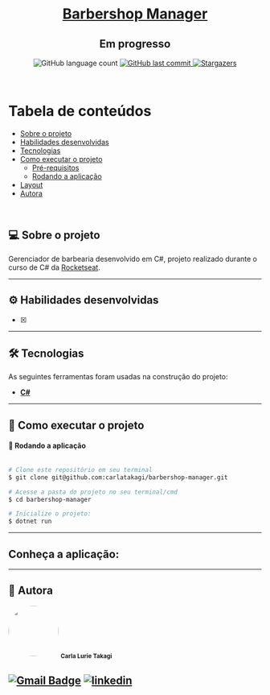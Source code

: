 <h1 align="center">
     <a href="#" alt="blog"> Barbershop Manager </a>
</h1>
<h2 align="center">
	Em progresso
</h2>

<p align="center">
  <img alt="GitHub language count" src="https://img.shields.io/github/languages/count/carlatakagi/barbershop-manager?color=%2304D361">
  
  <a href="https://github.com/carlatakagi/barbershop-manager/commits/main">
    <img alt="GitHub last commit" src="https://img.shields.io/github/last-commit/carlatakagi/barbershop-manager">
  </a>
    
  <a href="https://github.com/carlatakagi/barbershop-manager/stargazers">
    <img alt="Stargazers" src="https://img.shields.io/github/stars/carlatakagi/barbershop-manager?style=social">

  </a>
 
</p>

<br>

Tabela de conteúdos
=================
<!--ts-->
   * [Sobre o projeto](#-sobre-o-projeto)
   * [Habilidades desenvolvidas](#-habilidades)
   * [Tecnologias](#-tecnologias)
   * [Como executar o projeto](#-como-executar-o-projeto)
     * [Pré-requisitos](#pré-requisitos)
     * [Rodando a aplicação](#user-content--rodando-a-aplicação)
   * [Layout](#-layout)
   * [Autora](#-autora)
<!--te-->

<br>

## 💻 Sobre o projeto

   Gerenciador de barbearia desenvolvido em C#, projeto realizado durante o curso de C# da [Rocketseat](https://app.rocketseat.com.br/).

---

## ⚙️ Habilidades desenvolvidas

- [x] 

---

## 🛠 Tecnologias

As seguintes ferramentas foram usadas na construção do projeto:

-   **[C#](https://dotnet.microsoft.com/pt-br/languages/csharp)**

---
## 🚀 Como executar o projeto
#### 🧭 Rodando a aplicação

```bash

# Clone este repositório em seu terminal
$ git clone git@github.com:carlatakagi/barbershop-manager.git

# Acesse a pasta do projeto no seu terminal/cmd
$ cd barbershop-manager

# Inicialize o projeto:
$ dotnet run

```
---

## Conheça a aplicação:


---

## 🦸 Autora

 <img style="border-radius: 50%;" src="https://avatars.githubusercontent.com/u/70762111?v=4" width="100px;" alt=""/>
 <sub><b>Carla Lurie Takagi</b></sub>
 <br />


[![Gmail Badge](https://img.shields.io/badge/-carlatakagi@gmail.com-c14438?style=flat-square&logo=Gmail&logoColor=white&link=mailto:carlatakagi@gmail.com)](mailto:carlatakagi@gmail.com)
[![linkedin](https://img.shields.io/badge/linkedin-0A66C2?style=for-the-badge&logo=linkedin&logoColor=white)](https://www.linkedin.com/in/carla-takagi/)
---
